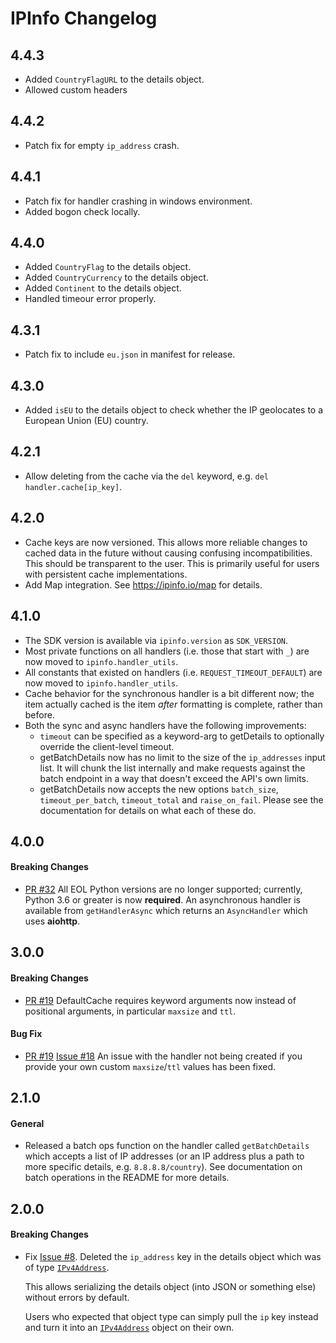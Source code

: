 # IPInfo Changelog

## 4.4.3

- Added `CountryFlagURL` to the details object.
- Allowed custom headers

## 4.4.2

- Patch fix for empty `ip_address` crash.
## 4.4.1

- Patch fix for handler crashing in windows environment.
- Added bogon check locally.

## 4.4.0

- Added `CountryFlag` to the details object.
- Added `CountryCurrency` to the details object.
- Added `Continent` to the details object.
- Handled timeour error properly.

## 4.3.1

- Patch fix to include `eu.json` in manifest for release.

## 4.3.0

- Added `isEU` to the details object to check whether the IP geolocates to a
  European Union (EU) country.

## 4.2.1

- Allow deleting from the cache via the `del` keyword, e.g.
  `del handler.cache[ip_key]`.

## 4.2.0

- Cache keys are now versioned.
  This allows more reliable changes to cached data in the future without
  causing confusing incompatibilities. This should be transparent to the user.
  This is primarily useful for users with persistent cache implementations.
- Add Map integration.
  See https://ipinfo.io/map for details.

## 4.1.0

- The SDK version is available via `ipinfo.version` as `SDK_VERSION`.
- Most private functions on all handlers (i.e. those that start with `_`) are
  now moved to `ipinfo.handler_utils`.
- All constants that existed on handlers (i.e. `REQUEST_TIMEOUT_DEFAULT`) are
  now moved to `ipinfo.handler_utils`.
- Cache behavior for the synchronous handler is a bit different now; the item
  actually cached is the item _after_ formatting is complete, rather than
  before.
- Both the sync and async handlers have the following improvements:
    - `timeout` can be specified as a keyword-arg to getDetails to optionally
      override the client-level timeout.
    - getBatchDetails now has no limit to the size of the `ip_addresses` input
      list. It will chunk the list internally and make requests against the
      batch endpoint in a way that doesn't exceed the API's own limits.
    - getBatchDetails now accepts the new options `batch_size`,
      `timeout_per_batch`, `timeout_total` and `raise_on_fail`. Please see the
      documentation for details on what each of these do.

## 4.0.0

#### Breaking Changes

- [PR #32](https://github.com/ipinfo/python/pull/32)
  All EOL Python versions are no longer supported; currently, Python 3.6 or
  greater is now **required**.
  An asynchronous handler is available from `getHandlerAsync` which returns an
  `AsyncHandler` which uses **aiohttp**.

## 3.0.0

#### Breaking Changes

- [PR #19](https://github.com/ipinfo/python/pull/19)
  DefaultCache requires keyword arguments now instead of positional arguments,
  in particular `maxsize` and `ttl`.

#### Bug Fix

- [PR #19](https://github.com/ipinfo/python/pull/19)
  [Issue #18](https://github.com/ipinfo/python/issues/18)
  An issue with the handler not being created if you provide your own custom
  `maxsize`/`ttl` values has been fixed.

## 2.1.0

#### General

- Released a batch ops function on the handler called `getBatchDetails` which
  accepts a list of IP addresses (or an IP address plus a path to more specific
  details, e.g. `8.8.8.8/country`). See documentation on batch operations in the
  README for more details.

## 2.0.0

#### Breaking Changes

- Fix [Issue #8](https://github.com/ipinfo/python/issues/8).
  Deleted the `ip_address` key in the details object which was of type [`IPv4Address`](https://docs.python.org/3/library/ipaddress.html).

  This allows serializing the details object (into JSON or something else) without errors by default.

  Users who expected that object type can simply pull the `ip` key instead and turn it into an [`IPv4Address`](https://docs.python.org/3/library/ipaddress.html)
  object on their own.
